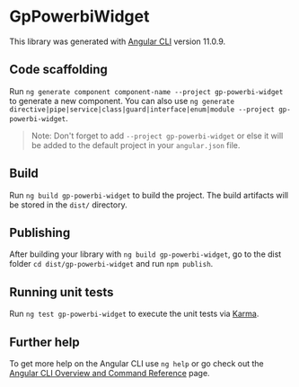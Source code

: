 # GpPowerbiWidget

This library was generated with [Angular CLI](https://github.com/angular/angular-cli) version 11.0.9.

## Code scaffolding

Run `ng generate component component-name --project gp-powerbi-widget` to generate a new component. You can also use `ng generate directive|pipe|service|class|guard|interface|enum|module --project gp-powerbi-widget`.
> Note: Don't forget to add `--project gp-powerbi-widget` or else it will be added to the default project in your `angular.json` file. 

## Build

Run `ng build gp-powerbi-widget` to build the project. The build artifacts will be stored in the `dist/` directory.

## Publishing

After building your library with `ng build gp-powerbi-widget`, go to the dist folder `cd dist/gp-powerbi-widget` and run `npm publish`.

## Running unit tests

Run `ng test gp-powerbi-widget` to execute the unit tests via [Karma](https://karma-runner.github.io).

## Further help

To get more help on the Angular CLI use `ng help` or go check out the [Angular CLI Overview and Command Reference](https://angular.io/cli) page.
